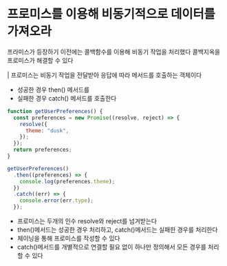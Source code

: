 # 프로미스를 이용해 비동기적으로 데이터를 가져오라

프라미스가 등장하기 이전에는 콜백함수를 이용해 비동기 작업을 처리했다
콜백지옥을 프로미스가 해결할 수 있다

| 프로미스는 비동기 작업을 전달받아 응답에 따라 메서드를 호출하는 객체이다

- 성공한 경우 then() 메서드를
- 실패한 경우 catch() 메서드를 호출한다

```js
function getUserPreferences() {
  const preferences = new Promise((resolve, reject) => {
    resolve({
      theme: "dusk",
    });
  });
  return preferences;
}

getUserPreferences()
  .then((preferences) => {
    console.log(preferences.theme);
  })
  .catch((err) => {
    console.error(err.type);
  });
```

- 프로미스는 두개의 인수 resolve와 reject를 넘겨받는다
- then()메서드는 성공한 경우 처리하고, catch()메서드는 실패한 경우를 처리한다
- 체이닝을 통해 프로미스를 작성할 수 있다
- catch()메서드를 개별적으로 연결할 필요 없이 하나만 정의해서 모든 경우를 처리할 수 있다
